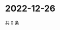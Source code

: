 # 2022-12-26

共 0 条

<!-- BEGIN WEIBO -->
<!-- 最后更新时间 Mon Dec 26 2022 09:06:07 GMT+0800 (China Standard Time) -->

<!-- END WEIBO -->
